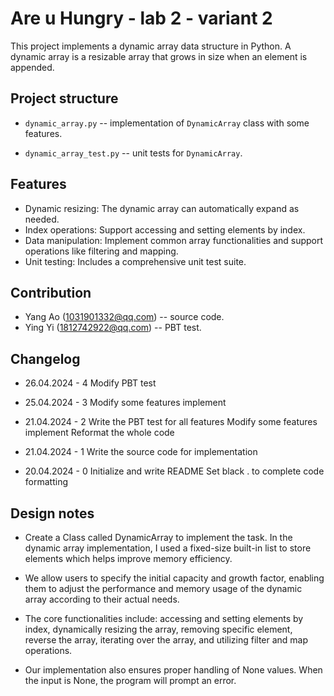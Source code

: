 # Are u Hungry - lab 2 - variant 2

  This project implements a dynamic array data structure in Python.
  A dynamic array is a resizable array that grows in size when an element is appended.

## Project structure

- `dynamic_array.py` -- implementation of `DynamicArray` class with some features.

- `dynamic_array_test.py` -- unit tests for `DynamicArray`.

## Features

- Dynamic resizing: The dynamic array can automatically expand as needed.
- Index operations: Support accessing and setting elements by index.
- Data manipulation: Implement common array functionalities and
  support operations like filtering and mapping.
- Unit testing: Includes a comprehensive unit test suite.

## Contribution

- Yang Ao (1031901332@qq.com) -- source code.
- Ying Yi (1812742922@qq.com) -- PBT test.

## Changelog

- 26.04.2024 - 4
  Modify PBT test

- 25.04.2024 - 3
  Modify some features implement

- 21.04.2024 - 2
  Write the PBT test for all features
  Modify some features implement
  Reformat the whole code

- 21.04.2024 - 1
  Write the source code for implementation

- 20.04.2024 - 0
  Initialize and write README
  Set black . to complete code formatting

## Design notes

- Create a Class called DynamicArray to implement the task. In the dynamic
  array implementation, I used a fixed-size built-in list to store elements
  which helps improve memory efficiency.

- We allow users to specify the initial capacity and growth factor, enabling
  them to adjust the performance and memory usage of the dynamic array
  according to their actual needs.

- The core functionalities include: accessing and setting elements by index,
  dynamically resizing the array, removing specific element, reverse the array,
  iterating over the array, and utilizing filter and map operations.

- Our implementation also ensures proper handling of None values.
  When the input is None, the program will prompt an error.
